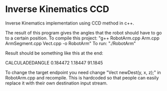 # Inverse Kinematics CCD
Inverse Kinematics implementation using CCD method in c++.

The result of this program gives the angles that the robot should have to go to a certain position. 
To compile this project: "g++ RobotArm.cpp Arm.cpp ArmSegment.cpp Vect.cpp -o RobotArm"
To run: "./RobotArm"

Result should be something like this at the end:

CALCULADEDANGLE 
0.184472
1.18447
91.1845

To change the target endpoint you need change 
"Vect newDest(y, x, z);" in RobotArm.cpp and recompile.
This is hardcoded so that people can easily replace it with their own destination input stream.


